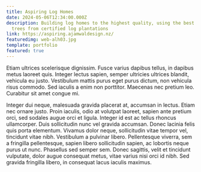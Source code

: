 ```yaml
---
title: Aspiring Log Homes
date: 2024-05-06T12:34:00.000Z
description: Building log homes to the highest quality, using the best quality
  trees from certified log plantations
link: https://aspiring.ajamwaldesign.nz/
featuredimg: web-alh03.jpg
template: portfolio
featured: true
---
```

Etiam ultrices scelerisque dignissim. Fusce varius dapibus tellus, in dapibus metus laoreet quis. Integer lectus sapien, semper ultricies ultrices blandit, vehicula eu justo. Vestibulum mattis purus eget purus dictum, non vehicula risus commodo. Sed iaculis a enim non porttitor. Maecenas nec pretium leo. Curabitur sit amet congue mi.

Integer dui neque, malesuada gravida placerat at, accumsan in lectus. Etiam nec ornare justo. Proin iaculis, odio at volutpat laoreet, sapien ante pretium orci, sed sodales augue orci et ligula. Integer id est ac tellus rhoncus ullamcorper. Duis sollicitudin nunc vel gravida accumsan. Donec lacinia felis quis porta elementum. Vivamus dolor neque, sollicitudin vitae tempor vel, tincidunt vitae nibh. Vestibulum a pulvinar libero. Pellentesque viverra, sem a fringilla pellentesque, sapien libero sollicitudin sapien, ac lobortis neque purus ut nunc. Phasellus sed semper sem. Donec sagittis, velit et tincidunt vulputate, dolor augue consequat metus, vitae varius nisi orci id nibh. Sed gravida fringilla libero, in consequat lacus iaculis maximus.
